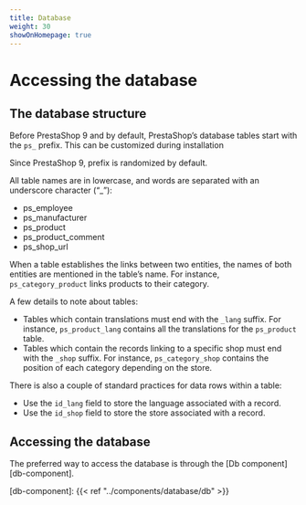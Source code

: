 ```yaml
---
title: Database
weight: 30
showOnHomepage: true
---
```


# Accessing the database

## The database structure

Before PrestaShop 9 and by default, PrestaShop’s database tables start with the `ps_` prefix. This can be customized during installation

Since PrestaShop 9, prefix is randomized by default.

All table names are in lowercase, and words are separated with an underscore character (“_”):

* ps_employee
* ps_manufacturer
* ps_product
* ps_product_comment
* ps_shop_url

When a table establishes the links between two entities, the names of both entities are mentioned in the table’s name. For instance, `ps_category_product` links products to their category.

A few details to note about tables:

* Tables which contain translations must end with the `_lang` suffix. For instance, `ps_product_lang` contains all the translations for the `ps_product` table.
* Tables which contain the records linking to a specific shop must end with the `_shop` suffix. For instance, `ps_category_shop` contains the position of each category depending on the store.

There is also a couple of standard practices for data rows within a table:

* Use the `id_lang` field to store the language associated with a record.
* Use the `id_shop` field to store the store associated with a record.

## Accessing the database

The preferred way to access the database is through the [Db component][db-component].

[db-component]: {{< ref "../components/database/db" >}}
